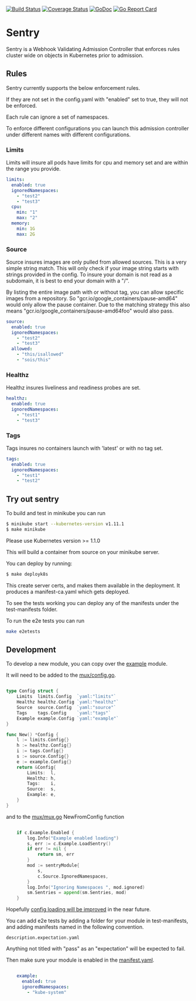 [![Build Status](https://travis-ci.org/jasonrichardsmith/sentry.svg?branch=master)](https://travis-ci.org/jasonrichardsmith/sentry)
[![Coverage Status](https://coveralls.io/repos/github/jasonrichardsmith/sentry/badge.svg?branch=master)](https://coveralls.io/github/jasonrichardsmith/sentry?branch=master)
[![GoDoc](https://godoc.org/github.com/jasonrichardsmith/sentry?status.svg)](https://godoc.org/github.com/jasonrichardsmith/sentry)
[![Go Report Card](https://goreportcard.com/badge/github.com/jasonrichardsmith/sentry)](https://goreportcard.com/report/github.com/jasonrichardsmith/sentry)

# Sentry

Sentry is a Webhook Validating Admission Controller that enforces rules cluster wide on objects in Kubernetes prior to admission.

## Rules
 
Sentry currently supports the below enforcement rules.

If they are not set in the config.yaml with "enabled" set to true, they will not be enforced.

Each rule can ignore a set of namespaces.

To enforce different configurations you can launch this admission controller under different names with different configurations.

### Limits
 
Limits will insure all pods have limits for cpu and memory set and are within the range you provide.

```yaml
limits:
  enabled: true
  ignoredNamespaces:
    - "test2"
    - "test3"
  cpu:
    min: "1"
    max: "2"
  memory:
    min: 1G
    max: 2G
```
 
### Source

Source insures images are only pulled from allowed sources.  This is a very simple string match.  This will only check if your image string starts with strings provided in the config.  To insure your domain is not read as a subdomain, it is best to end your domain with a "/".

By listing the entire image path with or without tag, you can allow specific images from a repository. So "gcr.io/google_containers/pause-amd64" would only allow the pause container.  Due to the matching strategy this also means "gcr.io/google_containers/pause-amd64foo" would also pass.

```yaml
source:
  enabled: true
  ignoredNamespaces:
    - "test2"
    - "test3"
  allowed:
    - "this/isallowed"
    - "sois/this"
```


### Healthz
 
Healthz insures liveliness and readiness probes are set.

```yaml
healthz:
  enabled: true
  ignoredNamespaces:
    - "test1"
    - "test3"
```

 
### Tags

Tags insures no containers launch with 'latest' or with no tag set.

```yaml
tags:
  enabled: true
  ignoredNamespaces:
    - "test1"
    - "test2"
```


## Try out sentry
 
To build and test in minikube you can run

```bash
$ minikube start --kubernetes-version v1.11.1
$ make minikube
```

Please use Kubernetes version >= 1.1.0

This will build a container from source on your minikube server.

You can deploy by running:

```bash
$ make deployk8s
```

This create server certs, and makes them available in the deployment. It produces a manifest-ca.yaml which gets deployed.

To see the tests working you can deploy any of the manifests under the test-manifests folder.

To run the e2e tests you can run

```bash
make e2etests
```

## Development

To develop a new module, you can copy over the [example](https://github.com/jasonrichardsmith/sentry/tree/example-and-typos/example) module.

It will need to be added to the [mux/config.go](https://github.com/jasonrichardsmith/sentry/blob/example-and-typos/mux/config.go).

```go

type Config struct {
	Limits  limits.Config  `yaml:"limits"`
	Healthz healthz.Config `yaml:"healthz"`
	Source  source.Config  `yaml:"source"`
	Tags    tags.Config    `yaml:"tags"`
	Example example.Config `yaml:"example"`
}

func New() *Config {
	l := limits.Config{}
	h := healthz.Config{}
	i := tags.Config{}
	s := source.Config{}
	e := example.Config{}
	return &Config{
		Limits:  l,
		Healthz: h,
		Tags:    i,
		Source:  s,
		Example: e,
	}
}
```

and to the [mux/mux.go](https://github.com/jasonrichardsmith/sentry/blob/example-and-typos/mux/mux.go) NewFromConfig function

```go

	if c.Example.Enabled {
		log.Info("Example enabled loading")
		s, err := c.Example.LoadSentry()
		if err != nil {
			return sm, err
		}
		mod := sentryModule{
			s,
			c.Source.IgnoredNamespaces,
		}
		log.Info("Ignoring Namespaces ", mod.ignored)
		sm.Sentries = append(sm.Sentries, mod)
	}
```

Hopefully [config loading will be improved](https://github.com/jasonrichardsmith/sentry/issues/2) in the near future.


You can add e2e tests by adding a folder for your module in test-manifests, and adding manifests named in the following convention.

```
description.expectation.yaml
```

Anything not titled with "pass" as an "expectation" will be expected to fail.

Then make sure your module is enabled in the [manifest.yaml](https://github.com/jasonrichardsmith/sentry/blob/example-and-typos/manifest.yaml).
```yaml

    example:
      enabled: true
      ignoredNamespaces:
        - "kube-system"
```
